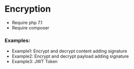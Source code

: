 # Encryption

- Require php 7.1
- Require composer

### Examples:

- Example1: Encrypt and decrypt content adding signature
- Example2: Encrypt and decrypt payload adding signature
- Example3: JWT Token
